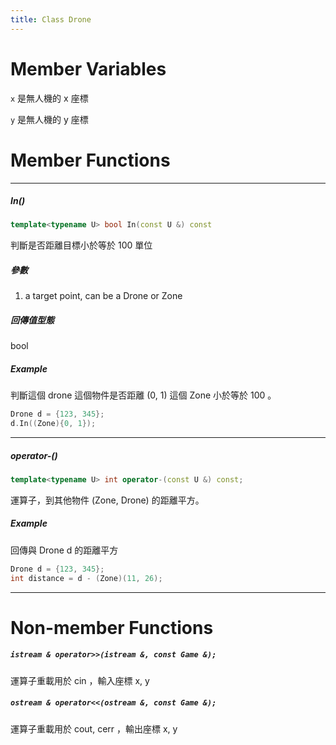 ```yaml
---
title: Class Drone
---
```


# Member Variables

`x` 是無人機的 x 座標

`y` 是無人機的 y 座標

# Member Functions

---

##### In()
```cpp
template<typename U> bool In(const U &) const
```
判斷是否距離目標小於等於 100 單位
##### 參數
1. a target point, can be a Drone or Zone 

##### 回傳值型態
bool
##### Example
判斷這個 drone 這個物件是否距離 (0, 1) 這個 Zone 小於等於 100 。

```cpp
Drone d = {123, 345};
d.In((Zone){0, 1});
```

---

##### operator-()
```cpp
template<typename U> int operator-(const U &) const;
```
運算子，到其他物件 (Zone, Drone) 的距離平方。
##### Example
回傳與 Drone d 的距離平方

```cpp
Drone d = {123, 345};
int distance = d - (Zone)(11, 26);
```

---

# Non-member Functions

##### *`istream & operator>>(istream &, const Game &);`*
運算子重載用於 cin ，輸入座標 x, y

##### *`ostream & operator<<(ostream &, const Game &);`*
運算子重載用於 cout, cerr ，輸出座標 x, y
